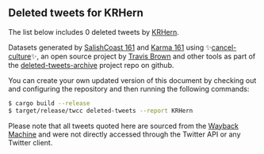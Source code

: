 ## Deleted tweets for KRHern

The list below includes 0 deleted tweets by
[KRHern](https://twitter.com/KRHern).



Datasets generated by [SalishCoast 161](https://twitter.com/SalishCoastA) and [Karma 161](https://twitter.com/KarmaOneSixOne)
using ✨[cancel-culture](https://github.com/travisbrown/cancel-culture)✨, an open source project by [Travis Brown](https://twitter.com/travisbrown) 
and other tools as part of the [deleted-tweets-archive](https://github.com/salcoast/deleted-tweets-archive/) project repo on github.

You can create your own updated version of this document by checking out and configuring the
repository and then running the following commands:

```bash
$ cargo build --release
$ target/release/twcc deleted-tweets --report KRHern
```

Please note that all tweets quoted here are sourced from the
[Wayback Machine](https://web.archive.org) and were not directly accessed through the Twitter API or
any Twitter client.

